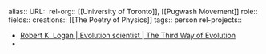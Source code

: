 alias::
URL::
rel-org:: [[University of Toronto]], [[Pugwash Movement]] 
role::
fields::
creations:: [[The Poetry of Physics]] 
tags:: person
rel-projects::

- [Robert K. Logan | Evolution scientist | The Third Way of Evolution](https://www.thethirdwayofevolution.com/people/view/robert-k.-logan)
-